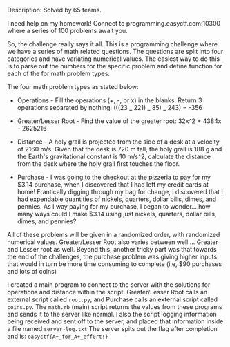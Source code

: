 Description:
Solved by 65 teams.

I need help on my homework! Connect to programming.easyctf.com:10300 where a series of 100 problems await you.

So, the challenge really says it all. This is a programming challenge where we have a series of math related questions. The questions are split into four categories and have variating numerical values. The easiest way to do this is to parse out the numbers for the specific problem and define function for each of the for math problem types.

The four math problem types as stated below:

* Operations -
  Fill the operations (+, -, or x) in the blanks. Return 3 operations separated by nothing: (((23 _ 221) _ 85) _ 243) = -356

* Greater/Lesser Root -
  Find the value of the greater root: 32x^2 + 4384x - 2625216

* Distance -
  A holy grail is projected from the side of a desk at a velocity of 2160 m/s. Given that the desk is 720 m tall, the holy grail is 188 g and the Earth's gravitational constant is 10 m/s^2, calculate the distance from the desk where the holy grail first touches the floor.

* Purchase -
  I was going to the checkout at the pizzeria to pay for my $3.14 purchase, when I discovered that I had left my credit cards at home! Frantically digging through my bag for change, I discovered that I had expendable quantities of nickels, quarters, dollar bills, dimes, and pennies. As I way paying for my purchase, I began to wonder... how many ways could I make $3.14 using just nickels, quarters, dollar bills, dimes, and pennies?

All of these problems will be given in a randomized order, with randomized numerical values. Greater/Lesser Root also varies between well.... Greater and Lesser root as well. Beyond this, another tricky part was that towards the end of the challenges, the purchase problem was giving higher inputs that would in turn be more time consuming to complete (i.e, $90 purchases and lots of coins)

I created a main program to connect to the server with the solutions for operations and distance within the script. Greater/Lesser Root calls an external script called `root.py`, and Purchase calls an external script called `coins.py`. The `math.rb` (main) script returns the values from these programs and sends it to the server like normal. I also the script logging information being received and sent off to the server, and placed that information inside a file named `server-log.txt`
The server spits out the flag after completion and is: `easyctf{A+_for_A+_eff0rt!}`
